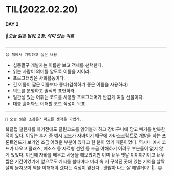 # TIL(2022.02.20)

#### DAY 2
##### 🔖오늘 읽은 범위: 2장. 의미 있는 이름
---
    😆 책에서 기억하고 싶은 내용
    
- 십중팔구 개발자는 이름만 보고 객체를 선택한다.
- 읽는 사람이 의미를 알도록 이름을 지어라.
- 프로그래밍은 사회활동이다.
- 긴 이름이 짧은 이름보다 좋다(검색하기 좋은 이름을 사용하라)
- 의도를 분명하고 솔직학 표현하라.
- 일관성 있는 어휘는 코드를 사용할 프로그래머가 반갑게 여길 선물이다.
- 대충 훑어봐도 이해할 코드 작성이 목표

---

    🤔 오늘 읽은 소감은? 떠오른 생각을 가볍게.. 
    
북클럽 챌린지를 하기전에도 클린코드를 읽어볼까 하고 장바구니에 담고 빼기를 반복한 적이 있다.
이유는 후기 중 예시 코드가 자바이기 때문에 자바스크립트로 개발을 하는 프론트엔드가 보기엔 조금 어려운 부분이 있다고 한 분이 있기 때문이었다.
역시나 예시 코드가 나오고 클래스, 메소스 등 자료형 선언 등 조금 이해하기 어려우 부분들이 없지 않게 있었다.
이전에 자바를 배우고 사용을 해보았지만 이미 너무 옛날 이이야기이고 너무 짧은 기간이었기에 앞으로도 예시를 볼때마다 머리 속 저 구석진 곳에 있는 기억을 살짝살짝 들쳐보며 책을 이해해야 겠다는 걱정이 앞선다..
괜찮아 나는 잘 해낼거야!!😬...😊
